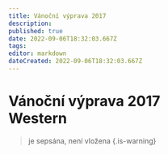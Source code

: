 ```yaml
---
title: Vánoční výprava 2017
description: 
published: true
date: 2022-09-06T18:32:03.667Z
tags: 
editor: markdown
dateCreated: 2022-09-06T18:32:03.667Z
---
```


# Vánoční výprava 2017 <br> Western
> je sepsána, není vložena
{.is-warning}
